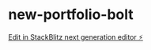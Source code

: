# new-portfolio-bolt

[Edit in StackBlitz next generation editor ⚡️](https://stackblitz.com/~/github.com/kevyourdev/new-portfolio-bolt)
